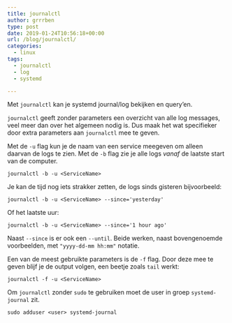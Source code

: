```yaml
---
title: journalctl
author: grrrben
type: post
date: 2019-01-24T10:56:18+00:00
url: /blog/journalctl/
categories:
  - linux
tags:
  - journalctl
  - log
  - systemd

---
```

Met `journalctl` kan je systemd journal/log bekijken en query’en.<!--more-->

`journalctl` geeft zonder parameters een overzicht van alle log messages, veel meer dan over het algemeen nodig is. Dus maak het wat specifieker door extra parameters aan `journalctl` mee te geven.

Met de `-u` flag kun je de naam van een service meegeven om alleen daarvan de logs te zien. Met de `-b` flag zie je alle logs _vanaf_ de laatste start van de computer.

```
journalctl -b -u <ServiceName>
```

Je kan de tijd nog iets strakker zetten, de logs sinds gisteren bijvoorbeeld:

```
journalctl -b -u <ServiceName> --since='yesterday'
```

Of het laatste uur:

```
journalctl -b -u <ServiceName> --since='1 hour ago'
```

Naast `--since` is er ook een `--until`. Beide werken, naast bovengenoemde voorbeelden, met `"yyyy-dd-mm hh:mm"` notatie.

Een van de meest gebruikte parameters is de `-f` flag. Door deze mee te geven blijf je de output volgen, een beetje zoals `tail` werkt:

```
journalctl -f -u <ServiceName>
```

Om `journalctl` zonder `sudo` te gebruiken moet de user in groep `systemd-journal` zit.

```
sudo adduser <user> systemd-journal
```
